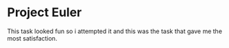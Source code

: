 # Project Euler

This task looked fun so i attempted it and this was the task that gave me the most satisfaction.
